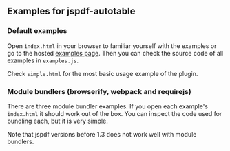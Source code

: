 ## Examples for jspdf-autotable

### Default examples
Open `index.html` in your browser to familiar yourself with the examples or go to the hosted [examples page](https://simonbengtsson.github.io/jsPDF-AutoTable/). Then you can check the source code of all examples in `examples.js`.

Check `simple.html` for the most basic usage example of the plugin.

### Module bundlers (browserify, webpack and requirejs)
There are three module bundler examples. If you open each example's `index.html` it should work out of the box. You can inspect the code used for bundling each, but it is very simple.

Note that jspdf versions before 1.3 does not work well with module bundlers.
